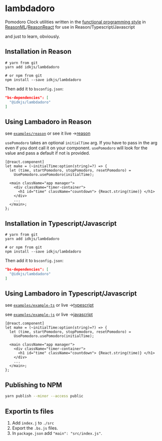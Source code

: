 # lambdadoro

Pomodoro Clock utilities written in the [functional programming style](https://en.wikipedia.org/wiki/Functional_programming) in [ReasonML](https://reasonml.github.io)/[ReasonReact](https://reasonml.github.io/reason-react) for use in Reason/Typescript/Javascript

and just to learn, obviously.

## Installation in Reason

```shell
# yarn from git
yarn add idkjs/lambdadoro

# or npm from git
npm install --save idkjs/lambdadoro
```

Then add it to `bsconfig.json`:

```json
"bs-dependencies": [
  "@idkjs/lambdadoro"
]
```

## Using Lambadoro in Reason

see [`examples/reason`](./examples/reason) or see it live ->[reason](reason.lambdadoro.surge.sh)

`usePomodoro` takes an optional `initialTime` arg. If you have to pass in the arg even if you dont call it on your component. `usePomodoro` will look for the value and pass a default if not is provided.

```reason
[@react.component]
let make = (~initialTime:option(string)=?) => {
  let (time, startPomodoro, stopPomodoro, resetPomodoro) =
    UsePomodoro.usePomodoro(initialTime);

  <main className="app manager">
    <div className="timer-container">
      <h1 id="time" className="countdown"> {React.string(time)} </h1>
    </div>
    ...
  </main>;
};
```

## Installation in Typescript/Javascript

```shell
# yarn from git
yarn add idkjs/lambdadoro

# or npm from git
npm install --save idkjs/lambdadoro
```

Then add it to `bsconfig.json`:

```json
"bs-dependencies": [
  "@idkjs/lambdadoro"
]
```

## Using Lambadoro in Typescript/Javascript

see [`examples/example-ts`](./examples/example-ts) or live ->[typescript](typescript.lambdadoro.surge.sh)

see [`examples/example-js`](./examples/example-js) or live ->[javascript](javascript.lambdadoro.surge.sh)

```reason
[@react.component]
let make = (~initialTime:option(string)=?) => {
  let (time, startPomodoro, stopPomodoro, resetPomodoro) =
    UsePomodoro.usePomodoro(initialTime);

  <main className="app manager">
    <div className="timer-container">
      <h1 id="time" className="countdown"> {React.string(time)} </h1>
    </div>
    ...
  </main>;
};
```

## Publishing to NPM

```sh
yarn publish --minor --access public
```

## Exportin ts files

1. Add `index.j` to `./src`
2. Export the `.bs.js` files.
3. In `package.json` add `"main": "src/index.js"`.
